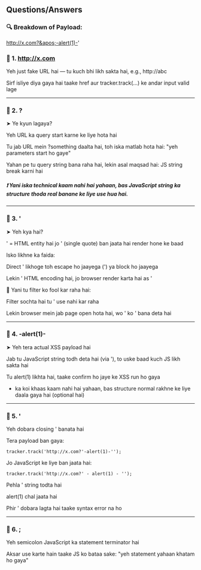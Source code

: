 ## Questions/Answers

### 🔍 Breakdown of Payload:

http://x.com?&apos;-alert(1)-&apos;

### 🔹 1. http://x.com

Yeh just fake URL hai — tu kuch bhi likh sakta hai, e.g., http://abc

Sirf isliye diya gaya hai taake href aur tracker.track(...) ke andar input valid lage

---

### 🔹 2. ?

➤ Ye kyun lagaya?

Yeh URL ka query start karne ke liye hota hai

Tu jab URL mein ?something daalta hai, toh iska matlab hota hai: "yeh parameters start ho gaye"

Yahan pe tu query string bana raha hai, lekin asal maqsad hai: JS string break karni hai


##### ❗ Yani iska technical kaam nahi hai yahaan, bas JavaScript string ka structure thoda real banane ke liye use hua hai.

---

### 🔹 3. &apos;

➤ Yeh kya hai?

&apos; = HTML entity hai jo ' (single quote) ban jaata hai render hone ke baad

Isko likhne ka faida:

Direct ' likhoge toh escape ho jaayega (\') ya block ho jaayega

Lekin &apos; HTML encoding hai, jo browser render karta hai as '

📌 Yani tu filter ko fool kar raha hai:

Filter sochta hai tu ' use nahi kar raha

Lekin browser mein jab page open hota hai, wo &apos; ko ' bana deta hai

---

### 🔹 4. -alert(1)-

➤ Yeh tera actual XSS payload hai

Jab tu JavaScript string todh deta hai (via '), to uske baad kuch JS likh sakta hai

Tu alert(1) likhta hai, taake confirm ho jaye ke XSS run ho gaya

- ka koi khaas kaam nahi hai yahaan, bas structure normal rakhne ke liye daala gaya hai (optional hai)

---

### 🔹 5. &apos;

Yeh dobara closing ' banata hai

Tera payload ban gaya:

```tracker.track('http://x.com?'-alert(1)-'');```

Jo JavaScript ke liye ban jaata hai:

```tracker.track('http://x.com?' - alert(1) - '');```

Pehla ' string todta hai

alert(1) chal jaata hai

Phir ' dobara lagta hai taake syntax error na ho

---

### 🔹 6. ;

Yeh semicolon JavaScript ka statement terminator hai

Aksar use karte hain taake JS ko bataa sake: "yeh statement yahaan khatam ho gaya"